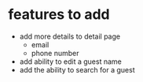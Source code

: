 # features to add

- add more details to detail page
  - email
  - phone number
- add ability to edit a guest name
- add the ability to search for a guest
